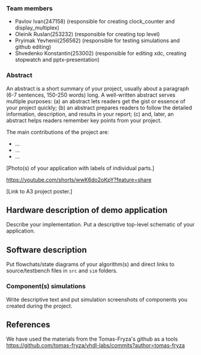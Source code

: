 ### Team members

* Pavlov Ivan(247158) (responsible for creating clock_counter and display_multiplex)
* Oleinik Ruslan(253232) (responsible for creating top level)
* Pryimak Yevhenii(256562) (responsible for testing simulations and github editing)
* Shvedenko Konstantin(253002) (responsible for editing xdc, creating stopwatch and pptx-presentation)

### Abstract

An abstract is a short summary of your project, usually about a paragraph (6-7 sentences, 150-250 words) long. A well-written abstract serves multiple purposes: (a) an abstract lets readers get the gist or essence of your project quickly; (b) an abstract prepares readers to follow the detailed information, description, and results in your report; (c) and, later, an abstract helps readers remember key points from your project.

The main contributions of the project are:

* ...
* ...
* ...

[Photo(s) of your application with labels of individual parts.]

https://youtube.com/shorts/wwK6do2oKpY?feature=share

[Link to A3 project poster.]

## Hardware description of demo application

Describe your implementation. Put a descriptive top-level schematic of your application.

## Software description

Put flowchats/state diagrams of your algorithm(s) and direct links to source/testbench files in `src` and `sim` folders.

### Component(s) simulations

Write descriptive text and put simulation screenshots of components you created during the project.

## References
We have used the materials from the Tomas-Fryza's github as a tools
https://github.com/tomas-fryza/vhdl-labs/commits?author=tomas-fryza
